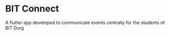 # BIT Connect

A flutter app developed to communicate events centrally for the students of BIT Durg 

